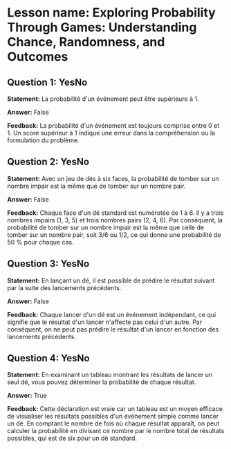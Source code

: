 # Lesson name: Exploring Probability Through Games: Understanding Chance, Randomness, and Outcomes

## Question 1: YesNo

**Statement:** La probabilité d'un événement peut être supérieure à 1.

**Answer:** False

**Feedback:**
La probabilité d'un événement est toujours comprise entre 0 et 1. Un score supérieur à 1 indique une erreur dans la compréhension ou la formulation du problème.


## Question 2: YesNo

**Statement:** Avec un jeu de dés à six faces, la probabilité de tomber sur un nombre impair est la même que de tomber sur un nombre pair.

**Answer:** False

**Feedback:**
Chaque face d'un dé standard est numérotée de 1 à 6. Il y a trois nombres impairs (1, 3, 5) et trois nombres pairs (2, 4, 6). Par conséquent, la probabilité de tomber sur un nombre impair est la même que celle de tomber sur un nombre pair, soit 3/6 ou 1/2, ce qui donne une probabilité de 50 % pour chaque cas.


## Question 3: YesNo

**Statement:** En lançant un dé, il est possible de prédire le résultat suivant par la suite des lancements précédents.

**Answer:** False

**Feedback:**
Chaque lancer d'un dé est un événement indépendant, ce qui signifie que le résultat d'un lancer n'affecte pas celui d'un autre. Par conséquent, on ne peut pas prédire le résultat d'un lancer en fonction des lancements précédents.


## Question 4: YesNo

**Statement:** En examinant un tableau montrant les résultats de lancer un seul dé, vous pouvez déterminer la probabilité de chaque résultat.

**Answer:** True

**Feedback:**
Cette déclaration est vraie car un tableau est un moyen efficace de visualiser les résultats possibles d'un événement simple comme lancer un dé. En comptant le nombre de fois où chaque résultat apparaît, on peut calculer la probabilité en divisant ce nombre par le nombre total de résultats possibles, qui est de six pour un dé standard.

